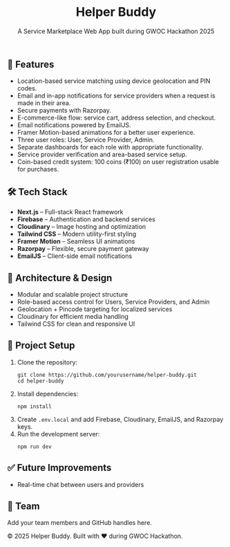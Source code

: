 <!DOCTYPE html>
<html lang="en">
<head>
  <meta charset="UTF-8" />
  <meta name="viewport" content="width=device-width, initial-scale=1.0"/>
</head>
<body class="bg-gray-50 text-gray-800 font-sans">
  <main class="max-w-4xl mx-auto p-6">
    <header class="mb-10">
      <h1 class="text-4xl font-bold text-blue-600">Helper Buddy</h1>
      <p class="mt-2 text-lg text-gray-600">
        A Service Marketplace Web App built during GWOC Hackathon 2025
      </p>
    </header>
    <section class="mb-8">
      <h2 class="text-2xl font-semibold text-gray-700 mb-4">🚀 Features</h2>
      <ul class="list-disc list-inside space-y-2">
        <li>Location-based service matching using device geolocation and PIN codes.</li>
        <li>Email and in-app notifications for service providers when a request is made in their area.</li>
        <li>Secure payments with Razorpay.</li>
        <li>E-commerce-like flow: service cart, address selection, and checkout.</li>
        <li>Email notifications powered by EmailJS.</li>
        <li>Framer Motion-based animations for a better user experience.</li>
        <li>Three user roles: User, Service Provider, Admin.</li>
        <li>Separate dashboards for each role with appropriate functionality.</li>
        <li>Service provider verification and area-based service setup.</li>
        <li>Coin-based credit system: 100 coins (₹100) on user registration usable for purchases.</li>
      </ul>
    </section>
    <section class="mb-8">
      <h2 class="text-2xl font-semibold text-gray-700 mb-4">🛠 Tech Stack</h2>
      <ul class="list-disc list-inside space-y-2">
        <li><strong>Next.js</strong> – Full-stack React framework</li>
        <li><strong>Firebase</strong> – Authentication and backend services</li>
        <li><strong>Cloudinary</strong> – Image hosting and optimization</li>
        <li><strong>Tailwind CSS</strong> – Modern utility-first styling</li>
        <li><strong>Framer Motion</strong> – Seamless UI animations</li>
        <li><strong>Razorpay</strong> – Flexible, secure payment gateway</li>
        <li><strong>EmailJS</strong> – Client-side email notifications</li>
      </ul>
    </section>
    <section class="mb-8">
      <h2 class="text-2xl font-semibold text-gray-700 mb-4">🧱 Architecture & Design</h2>
      <ul class="list-disc list-inside space-y-2">
        <li>Modular and scalable project structure</li>
        <li>Role-based access control for Users, Service Providers, and Admin</li>
        <li>Geolocation + Pincode targeting for localized services</li>
        <li>Cloudinary for efficient media handling</li>
        <li>Tailwind CSS for clean and responsive UI</li>
      </ul>
    </section>
    <section class="mb-8">
      <h2 class="text-2xl font-semibold text-gray-700 mb-4">📁 Project Setup</h2>
      <ol class="list-decimal list-inside space-y-2">
        <li>Clone the repository:
          <pre class="bg-gray-100 rounded p-2 mt-1"><code>git clone https://github.com/yourusername/helper-buddy.git
cd helper-buddy</code></pre>
        </li>
        <li>Install dependencies:
          <pre class="bg-gray-100 rounded p-2 mt-1"><code>npm install</code></pre>
        </li>
        <li>Create <code>.env.local</code> and add Firebase, Cloudinary, EmailJS, and Razorpay keys.</li>
        <li>Run the development server:
          <pre class="bg-gray-100 rounded p-2 mt-1"><code>npm run dev</code></pre>
        </li>
      </ol>
    </section>
    <section class="mb-8">
      <h2 class="text-2xl font-semibold text-gray-700 mb-4">✅ Future Improvements</h2>
      <ul class="list-disc list-inside space-y-2">
        <li>Real-time chat between users and providers</li>
      </ul>
    </section>
    <section class="mb-8">
      <h2 class="text-2xl font-semibold text-gray-700 mb-4">👥 Team</h2>
      <p>Add your team members and GitHub handles here.</p>
    </section>
    <footer class="mt-12 text-gray-500 text-sm text-center">
      © 2025 Helper Buddy. Built with ❤️ during GWOC Hackathon.
    </footer>
  </main>
</body>
</html>
